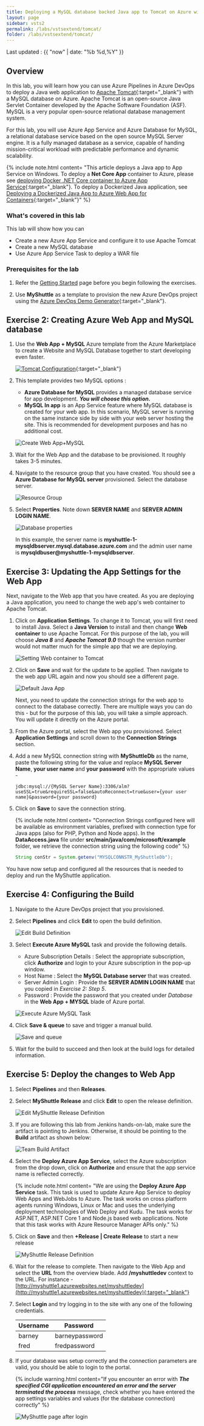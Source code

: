 ```yaml
---
title: Deploying a MySQL database backed Java app to Tomcat on Azure with Azure DevOps
layout: page
sidebar: vsts2
permalink: /labs/vstsextend/tomcat/
folder: /labs/vstsextend/tomcat/
---
```


Last updated : {{ "now" | date: "%b %d,%Y" }}

## Overview

In this lab, you will learn how you can use Azure Pipelines in Azure DevOps to deploy a Java web application to [Apache Tomcat](http://tomcat.apache.org/){:target="_blank"} with a MySQL database on Azure. Apache Tomcat is an open-source Java Servlet Container developed by the Apache Software Foundation (ASF). MySQL is a very popular open-source relational database management system.

For this lab, you will use Azure App Service and Azure Database for MySQL, a relational database service based on the open source MySQL Server engine. It is a fully managed database as a service,  capable of handing mission-critical workload with predictable performance and dynamic scalability.

{% include note.html content= "This article deploys a Java app to App Service on Windows. To deploy a **Net Core App** container to Azure, please see  [deploying Docker .NET Core container to Azure App Service](../docker){:target=\"_blank\"}. To deploy a Dockerized Java application, see [Deploying a Dockerized Java App to Azure Web App for Containers](../dockerjava/){:target=\"_blank\"}" %}

### What's covered in this lab

This lab will show how you can

- Create a new Azure App Service and configure it to use Apache Tomcat
- Create a new MySQL database
- Use Azure App Service Task to deploy a WAR file

### Prerequisites for the lab

1. Refer the [Getting Started](../setup/readme) page before you begin following the exercises.

1. Use  **MyShuttle** as a template to provision the new Azure DevOps project using the [Azure DevOps Demo Generator](https://azuredevopsdemogenerator.azurewebsites.net/Environment/Create?TemplateId=77373&TemplateName=MyShuttle){:target="_blank"}.

## Exercise 2: Creating Azure Web App and MySQL database

1. Use the **Web App + MySQL** Azure template from the Azure Marketplace to create a Website and MySQL Database together to start developing even faster.

    [![Tomcat Configuration](http://azuredeploy.net/deploybutton.png)](https://portal.azure.com/#create/Microsoft.WebSiteMySQLDatabase){:target="_blank"}

1. This template provides two MySQL options :

    - **Azure Database for MySQL** provides a managed database service for app development. ***You will choose this option.***
    - **MySQL In app** is an App Service feature where MySQL database is created for your web app. In this scenario, MySQL server is running on the same instance side by side with your web server hosting the site. This is recommended for development purposes and has no additional cost.

    ![Create Web App+MySQL](images/createwebappmysql.png)

1. Wait for the Web App and the database to be provisioned. It roughly takes 3-5 minutes.

1. Navigate to the resource group that you have created. You should see a **Azure Database for MySQL server** provisioned. Select the database server.

   ![Resource Group](images/resourcegroup.png)

1. Select **Properties**. Note down **SERVER NAME** and **SERVER ADMIN LOGIN NAME**.

    ![Database properties](images/dbproperties.png)

    In this example, the server name is **myshuttle-1-mysqldbserver.mysql.database.azure.com** and the admin user name is **mysqldbuser@myshuttle-1-mysqldbserver**.

## Exercise 3: Updating the App Settings for the Web App

Next, navigate to the Web app that you have created. As you are deploying a Java application, you need to change the web app's web container to Apache Tomcat.

1. Click on **Application Settings**. To change it to Tomcat, you will first need to install Java. Select a **Java Version** to install and then change **Web container** to use Apache Tomcat. For this purpose of the lab, you will choose ***Java 8*** and ***Apache Tomcat 9.0*** though the version number would not matter much for the simple app that we are deploying.

    ![Setting Web container to Tomcat](images/webcontainer.png)

1. Click on **Save** and wait for the update to be applied. Then navigate to the web app URL again and now you should see a different page.

    ![Default Java App](images/defaultappjava.png)

    Next, you need to update the connection strings for the web app to connect to the database correctly. There are multiple ways you can do this - but for the purpose of this lab, you will take a simple approach. You will update it directly on the Azure portal.

1. From the Azure portal, select the Web app you provisioned. Select **Application Settings** and scroll down to the **Connection Strings** section.

1. Add a new MySQL connection string with **MyShuttleDb** as the name, paste the following string for the value and replace **MySQL Server Name**, **your user name** and **your password** with the appropriate values -

   `jdbc:mysql://{MySQL Server Name}:3306/alm?useSSL=true&requireSSL=false&autoReconnect=true&user={your user name}&password={your password}`

1. Click on **Save** to save the connection string.

    {% include note.html content= "Connection Strings configured here will be available as environment variables, prefixed with connection type for Java apps (also for PHP, Python and Node apps). In the **DataAccess.java** file under **src/main/java/com/microsoft/example** folder, we retrieve the connection string using the following code" %}

    ````Java
    String conStr = System.getenv("MYSQLCONNSTR_MyShuttleDb");
    ````

You have now setup and configured all the resources that is needed to deploy and run the MyShuttle application.

## Exercise 4: Configuring the Build

1. Navigate to the Azure DevOps project that you provisioned.

1. Select **Pipelines** and click **Edit** to open the build definition.

    ![Edit Build Definition](images/editbuild.png)

1. Select **Execute Azure MySQL** task and provide the following details. 

    * Azure Subscription Details : Select the appropriate subscription, click **Authorize** and login to your Azure subscription in the pop-up window.
    * Host Name : Select the **MySQL Database server** that was created.
    * Server Admin Login : Provide the **SERVER ADMIN LOGIN NAME** that you copied in *Exercise 2: Step 5*.
    * Password : Provide the password that you created under *Database* in the **Web App + MYSQL** blade of Azure portal.

   ![Execute Azure MySQL Task](images/azuremysqltask.png)

1. Click **Save & queue** to save and trigger a manual build.

   ![Save and queue](images/saveandqueue.png)

1. Wait for the build to succeed and then look at the build logs for detailed information.

## Exercise 5: Deploy the changes to Web App

1. Select **Pipelines** and then **Releases**.

1. Select **MyShuttle Release** and click **Edit** to open the release definition.

   ![Edit MyShuttle Release Definition ](images/editrelease.png)

1. If you are following this lab from Jenkins hands-on-lab, make sure the artifact is pointing to Jenkins. Otherwise, it should be pointing to the **Build** artifact as shown below:

   ![Team Build Artifact](images/addartifacts.png)

1. Select the **Deploy Azure App Service**, select the Azure subscription from the drop down, click on **Authorize** and ensure that the app service name is reflected correctly.

   {% include note.html content= "We are using the **Deploy Azure App Service** task. This task is used to update Azure App Service to deploy Web Apps and WebJobs to Azure.  The task works on cross platform agents running Windows, Linux or Mac and uses the underlying deployment technologies of Web Deploy and Kudu. The task works for ASP.NET, ASP.NET Core 1 and Node.js based web applications. Note that this task works with  Azure Resource Manager APIs only." %}

1. Click on **Save** and then **+Release \| Create Release** to start a new release

   ![MyShuttle Release Definition](images/createrelease.png)

1. Wait for the release to complete. Then navigate to the Web App and select the **URL** from the overview blade. Add **/myshuttledev** context to the URL. For instance -  [http://myshuttle1.azurewebsites.net/myshuttledev](http://myshuttle1.azurewebsites.net/myshuttledev){:target="_blank"}

1. Select **Login** and try logging in to the site with any one of the following credentials.

   |Username|Password|
   |--|--|
   |barney|barneypassword|
   |fred|fredpassword|

1. If your database was setup correctly and the connection parameters are valid, you should be able to login to the portal.

    {% include warning.html content="If you encounter an error with ***The specified CGI application encountered an error and the server terminated the process*** message, check whether you have entered the app settings variables and values (for the database connection) correctly" %}

    ![MyShuttle page after login](images/myshuttle-afterlogin.png)
